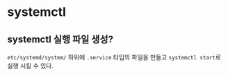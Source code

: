 # systemctl

## systemctl 실행 파일 생성?

`etc/systemd/system/` 하위에 `.service` 타입의 파일을 만들고 `systemctl start`로 실행 시킬 수 있다.
